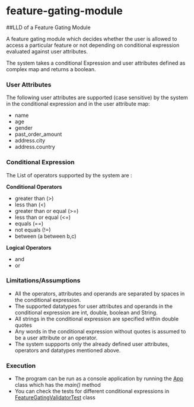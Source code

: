 # feature-gating-module

##LLD of a Feature Gating Module

A feature gating module which decides whether the user is allowed to access a particular feature or not depending on conditional expression evaluated against user attributes.

The system takes a conditional Expression and user attributes defined as
complex map and returns a boolean.
### User Attributes

The following user attributes are supported (case sensitive) by the system in the conditional expression and in the user attribute map:
* name
* age
* gender
* past_order_amount
* address.city
* address.country

### Conditional Expression

The List of operators supported by the system are :

**Conditional Operators**
* greater than (>)
* less than (<)
* greater than or equal (>=)
* less than or equal (<=)
* equals (==)
* not equals (!=)
* between (a between b,c)

**Logical Operators**
* and
* or

### Limitations/Assumptions

* All the operators, attributes and operands are separated by spaces in the conditional expression.
* The supported datatypes for user attributes and operands in the conditional expression are int, double, boolean and String. 
* All strings in the conditional expression are specified within double quotes
* Any words in the conditional expression without quotes is assumed to be a user attribute or an operator. 
* The system suppports only the already defined user attributes, operators and datatypes mentioned above. 

### Execution

* The program can be run as a console application by running the [App](https://github.com/ishanroy/feature-gating-module/blob/feature-gating/src/main/java/com/isroy/dev/App.java) class which has the *main()* method
* You can check the tests for different conditional expressions in [FeatureGatingValidatorTest](https://github.com/ishanroy/feature-gating-module/blob/feature-gating/src/test/java/com/isroy/dev/feature/gate/FeatureGatingValidatorTest.java) class






